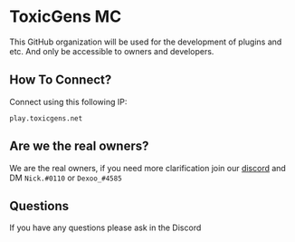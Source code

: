 # ToxicGens MC

This GitHub organization will be used for the development of plugins and etc. And only be accessible to owners and developers.

## How To Connect?

Connect using this following IP:

```
play.toxicgens.net
```

## Are we the real owners?

We are the real owners, if you need more clarification join our [discord](htps://dsc.gg/gens) and DM ``Nick.#0110`` or ``Dexoo_#4585``

## Questions

If you have any questions please ask in the Discord
